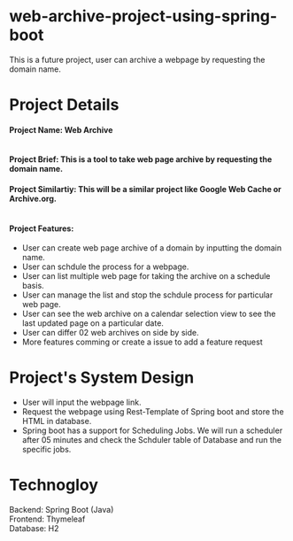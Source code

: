 # web-archive-project-using-spring-boot
This is a future project, user can archive a webpage by requesting the domain name.

# Project Details

#### Project Name: Web Archive <br> <br> 
#### Project Brief: This is a tool to take web page archive by requesting the domain name. <br>
#### Project Similartiy: This will be a similar project like Google Web Cache or Archive.org. <br> <br/>
#### Project Features: 
- User can create web page archive of a domain by inputting the domain name.
- User can schdule the process for a webpage.
- User can list multiple web page for taking the archive on a schedule basis.
- User can manage the list and stop the schdule process for particular web page.
- User can see the web archive on a calendar selection view to see the last updated page on a particular date.
- User can differ 02 web archives on side by side. <br>
- More features comming or create a issue to add a feature request

# Project's System Design
- User will input the webpage link.
- Request the webpage using Rest-Template of Spring boot and store the HTML in database.
- Spring boot has a support for Scheduling Jobs. We will run a scheduler after 05 minutes and check the Schduler table of Database and run the specific jobs.

# Technogloy 
Backend: Spring Boot (Java) <br>
Frontend: Thymeleaf <br>
Database: H2 <br>
